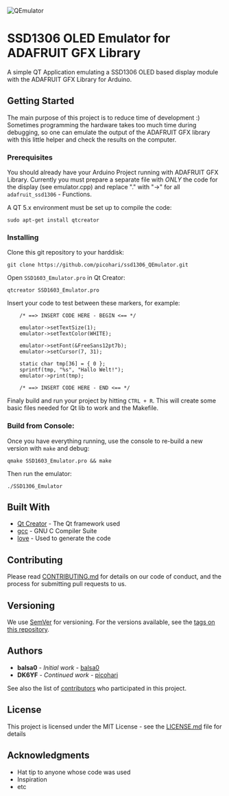 ![QEmulator](https://github.com/picohari/ssd1306_QEmulator/raw/master/images/emulator.png)

# SSD1306 OLED Emulator for ADAFRUIT GFX Library

A simple QT Application emulating a SSD1306 OLED based display module with the ADAFRUIT GFX Library for Arduino.

## Getting Started

The main purpose of this project is to reduce time of development :) Sometimes programming the hardware takes too much time during debugging, so one can emulate the output of the ADAFRUIT GFX library with this little helper and check the results on the computer.  

### Prerequisites

You should already have your Arduino Project running with ADAFRUIT GFX Library. Currently you must prepare a separate file with *ONLY* the code for the display (see emulator.cpp) and replace "." with "->" for all `adafruit_ssd1306` - Functions.

A QT 5.x environment must be set up to compile the code:

```
sudo apt-get install qtcreator
```

### Installing

Clone this git repository to your harddisk:

```
git clone https://github.com/picohari/ssd1306_QEmulator.git
```

Open `SSD1603_Emulator.pro` in Qt Creator:

```
qtcreator SSD1603_Emulator.pro
```

Insert your code to test between these markers, for example:

```
    /* ==> INSERT CODE HERE - BEGIN <== */

    emulator->setTextSize(1);
    emulator->setTextColor(WHITE);

    emulator->setFont(&FreeSans12pt7b);
    emulator->setCursor(7, 31);

    static char tmp[36] = { 0 };
    sprintf(tmp, "%s", "Hallo Welt!");
    emulator->print(tmp);

    /* ==> INSERT CODE HERE - END <== */
```

Finaly build and run your project by hitting `CTRL + R`. This will create some basic files needed for Qt lib to work and the Makefile.

### Build from Console:

Once you have everything running, use the console to re-build a new version with `make` and debug:

```
qmake SSD1603_Emulator.pro && make
```

Then run the emulator:

```
./SSD1306_Emulator
```

## Built With

* [Qt Creator](http://www.qt.io/) - The Qt framework used
* [gcc](https://gcc.gnu.org/) - GNU C Compiler Suite
* [love](https://github.io/) - Used to generate the code

## Contributing

Please read [CONTRIBUTING.md](#) for details on our code of conduct, and the process for submitting pull requests to us.

## Versioning

We use [SemVer](http://semver.org/) for versioning. For the versions available, see the [tags on this repository](#). 

## Authors

* **balsa0** - *Initial work* - [balsa0](https://github.com/balsa0/Adafruit-OLED-emulator)
* **DK6YF** - *Continued work* - [picohari](https://https://github.com/picohari.com)

See also the list of [contributors](https://github.com/picohari/ssd1306_QEmulator/contributors) who participated in this project.

## License

This project is licensed under the MIT License - see the [LICENSE.md](LICENSE.md) file for details

## Acknowledgments

* Hat tip to anyone whose code was used
* Inspiration
* etc
